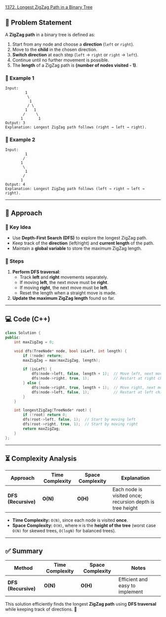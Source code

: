 [1372. Longest ZigZag Path in a Binary Tree](https://leetcode.com/problems/longest-zigzag-path-in-a-binary-tree/description/?envType=study-plan-v2&envId=leetcode-75)

## **📌 Problem Statement**
A **ZigZag path** in a binary tree is defined as:
1. Start from any node and choose a **direction** (`left` or `right`).
2. Move to the **child** in the chosen direction.
3. **Switch direction** at each step (`left` → `right` or `right` → `left`).
4. Continue until no further movement is possible.
5. The **length** of a ZigZag path is **(number of nodes visited - 1)**.

### **🔹 Example 1**
```
Input:
         1
          \
           1
          / \
         1   1
        /     \
       1       1
Output: 3
Explanation: Longest ZigZag path follows (right → left → right).
```

### **🔹 Example 2**
```
Input:
         1
        /
       1
        \
         1
        /
       1
Output: 4
Explanation: Longest ZigZag path follows (left → right → left → right).
```

---

## **🚀 Approach**
### **🔑 Key Idea**
- Use **Depth-First Search (DFS)** to explore the longest ZigZag path.
- Keep track of the **direction** (left/right) and **current length** of the path.
- Maintain a **global variable** to store the maximum ZigZag length.

### **🔹 Steps**
1. **Perform DFS traversal**:
   - Track **left** and **right** movements separately.
   - If moving **left**, the next move must be **right**.
   - If moving **right**, the next move must be **left**.
   - Reset the length when a straight move is made.
2. **Update the maximum ZigZag length** found so far.

---

## **💻 Code (C++)**
```cpp
class Solution {
public:
    int maxZigZag = 0;

    void dfs(TreeNode* node, bool isLeft, int length) {
        if (!node) return;
        maxZigZag = max(maxZigZag, length);

        if (isLeft) {
            dfs(node->left, false, length + 1);  // Move left, next move must be right
            dfs(node->right, true, 1);           // Restart at right child
        } else {
            dfs(node->right, true, length + 1);  // Move right, next move must be left
            dfs(node->left, false, 1);           // Restart at left child
        }
    }

    int longestZigZag(TreeNode* root) {
        if (!root) return 0;
        dfs(root->left, false, 1);  // Start by moving left
        dfs(root->right, true, 1);  // Start by moving right
        return maxZigZag;
    }
};
```

---

## **⏳ Complexity Analysis**
| Approach | Time Complexity | Space Complexity | Explanation |
|----------|---------------|----------------|-------------|
| **DFS (Recursive)** | **O(N)** | **O(H)** | Each node is visited once; recursion depth is tree height |

- **Time Complexity:** `O(N)`, since each node is visited **once**.
- **Space Complexity:** `O(H)`, where `H` is the **height of the tree** (worst case `O(N)` for skewed trees, `O(logN)` for balanced trees).

---

## **✅ Summary**
| Method | Time Complexity | Space Complexity | Notes |
|--------|---------------|----------------|----------------|
| **DFS (Recursive)** | **O(N)** | **O(H)** | Efficient and easy to implement |

This solution efficiently finds the longest **ZigZag path** using **DFS traversal** while keeping track of directions. 🚀